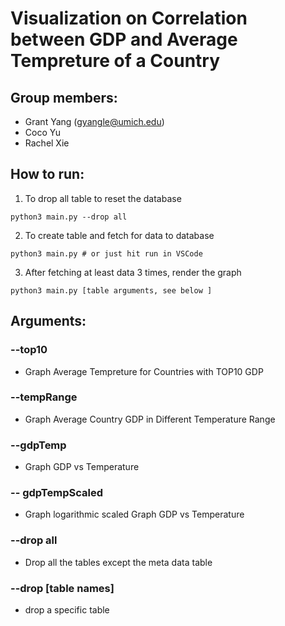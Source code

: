 # Visualization on Correlation between GDP and Average Tempreture of a Country
## Group members:
- Grant Yang (gyangle@umich.edu)
- Coco Yu
- Rachel Xie

## How to run:
1. To drop all table to reset the database
```
python3 main.py --drop all
```
2. To create table and fetch for data to database
```
python3 main.py # or just hit run in VSCode
```
3. After fetching at least data 3 times, render the graph
 ```
python3 main.py [table arguments, see below ]
```   

## Arguments:
### --top10
- Graph Average Tempreture for Countries with TOP10 GDP
### --tempRange
- Graph Average Country GDP in Different Temperature Range
### --gdpTemp
- Graph GDP vs Temperature
### -- gdpTempScaled
- Graph logarithmic scaled Graph GDP vs Temperature
### --drop all
- Drop all the tables except the meta data table
### --drop [table names]
- drop a specific table